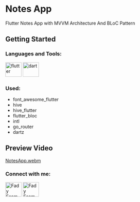 # Notes App

Flutter Notes App with MVVM Architecture And BLoC Pattern

## Getting Started
<h3 align="left">Languages and Tools:</h3>
<p align="left"> 
        <img src="https://www.vectorlogo.zone/logos/flutterio/flutterio-icon.svg" alt="flutter" width="50" height="45"/> 
        <img src="https://www.vectorlogo.zone/logos/dartlang/dartlang-icon.svg" alt="dart" width="50" height="45"/> 
</p>

### Used:
*   font_awesome_flutter
*   hive
*   hive_flutter
*   flutter_bloc
*   intl
*   go_router
*   dartz

## Preview Video

[NotesApp.webm](https://github.com/Fady-Esam/Notes-App/assets/146977882/b9c0cc1c-1003-480d-a3a2-b29a44f1df4c)

<h3 align="left">Connect with me:</h3>
<p align="left">

<a href="https://www.linkedin.com/in/fadyesam/" target="blank"><img align="center" src="https://raw.githubusercontent.com/rahuldkjain/github-profile-readme-generator/master/src/images/icons/Social/linked-in-alt.svg" alt="Fady Esam" height="45" width="50" /></a>
<a href="https://www.facebook.com/61550927962770" target="blank"><img align="center" src="https://raw.githubusercontent.com/rahuldkjain/github-profile-readme-generator/master/src/images/icons/Social/facebook.svg" alt="Fady Esam" height="45" width="50" /></a>

</p>
